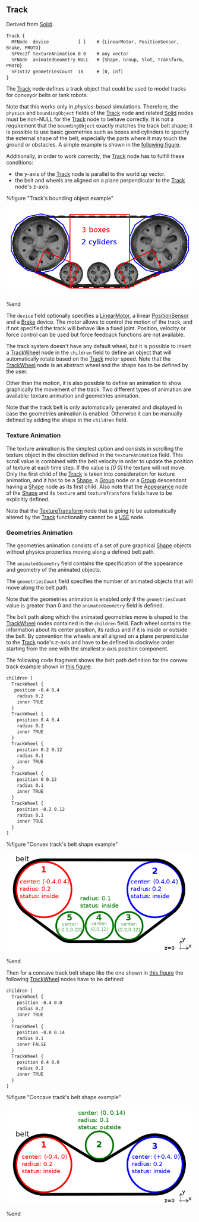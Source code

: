 ## Track

Derived from [Solid](solid.md).

```
Track {
  MFNode  device           [ ]    # {LinearMotor, PositionSensor, Brake, PROTO}
  SFVec2f textureAnimation 0 0    # any vector
  SFNode  animatedGeometry NULL   # {Shape, Group, Slot, Transform, PROTO}
  SFInt32 geometriesCount  10     # [0, inf)
}
```

The [Track](#track) node defines a track object that could be used to model tracks for conveyor belts or tank robots.

Note that this works only in *physics-based* simulations.
Therefore, the `physics` and `boundingObject` fields of the [Track](#track) node and related [Solid](solid.md) nodes must be non-NULL for the [Track](#track) node to behave correctly.
It is not a requirement that the `boundingObject` exactly matches the track belt shape; it is possible to use basic geometries such as boxes and cylinders to specify the external shape of the belt, especially the parts where it may touch the ground or obstacles.
A simple example is shown in the [following figure](#track_bounding_object-example).

Additionally, in order to work correctly, the [Track](#track) node has to fulfill these conditions:

- the y-axis of the [Track](#track) node is parallel to the world up vector.
- the belt and wheels are aligned on a plane perpendicular to the [Track](#track) node's z-axis.

%figure "Track's bounding object example"

![track_bounding_object.png](images/track_bounding_object.png)

%end

The `device` field optionally specifies a [LinearMotor](linearmotor.md), a linear [PositionSensor](positionsensor.md) and a [Brake](brake.md) device.
The motor allows to control the motion of the track, and if not specified the track will behave like a fixed joint.
Position, velocity or force control can be used but force feedback functions are not available.

The track system doesn't have any default wheel, but it is possible to insert a [TrackWheel](trackwheel.md) node in the `children` field to define an object that will automatically rotate based on the [Track](#track) motor speed.
Note that the [TrackWheel](trackwheel.md) node is an abstract wheel and the shape has to be defined by the user.

Other than the motion, it is also possible to define an animation to show graphically the movement of the track.
Two different types of animation are available: texture animation and geometries animation.

Note that the track belt is only automatically generated and displayed in case the geometries animation is enabled.
Otherwise it can be manually defined by adding the shape in the `children` field.

### Texture Animation

The texture animation is the simplest option and consists in scrolling the texture object in the direction defined in the `textureAnimation` field.
This scroll value is combined with the belt velocity in order to update the position of texture at each time step.
If the value is *[0 0]* the texture will not move.
Only the first child of the [Track](#track) is taken into consideration for texture animation, and it has to be a [Shape](shape.md), a [Group](group.md) node or a [Group](group.md) descendant having a [Shape](shape.md) node as its first child.
Also note that the [Appearance](appearance.md) node of the [Shape](shape.md) and its `texture` and `textureTransform` fields have to be explicitly defined.

Note that the [TextureTransform](texturetransform.md) node that is going to be automatically altered by the [Track](#track) functionality cannot be a [USE](def-and-use.md) node.

### Geometries Animation

The geometries animation consists of a set of pure graphical [Shape](shape.md) objects without physics properties moving along a defined belt path.

The `animatedGeometry` field contains the specification of the appearance and geometry of the animated objects.

The `geometriesCount` field specifies the number of animated objects that will move along the belt path.

Note that the geometries animation is enabled only if the `geometriesCount` value is greater than 0 and the `animatedGeometry` field is defined.

The belt path along which the animated geometries move is shaped to the [TrackWheel](trackwheel.md) nodes contained in the `children` field.
Each wheel contains the information about its center position, its radius and if it is inside or outside the belt.
By convention the wheels are all aligned on a plane perpendicular to the [Track](#track) node's z-axis and have to be defined in clockwise order starting from the one with the smallest x-axis position component.

The following code fragment shows the belt path definition for the convex track example shown in [this figure](#convex-track-s-belt-shape-example):

```
children [
  TrackWheel {
   position -0.4 0.4
    radius 0.2
    inner TRUE
  }
  TrackWheel {
    position 0.4 0.4
    radius 0.2
    inner TRUE
  }
  TrackWheel {
    position 0.2 0.12
    radius 0.1
    inner TRUE
  }
  TrackWheel {
    position 0 0.12
    radius 0.1
    inner TRUE
  }
  TrackWheel {
    position -0.2 0.12
    radius 0.1
    inner TRUE
  }
]
```

%figure "Convex track's belt shape example"

![track_belt_convex.png](images/track_belt_convex.png)

%end

Then for a concave track belt shape like the one shown in [this figure](#concave-track-s-belt-shape-example) the following [TrackWheel](trackwheel.md) nodes have to be defined:

```
children [
  TrackWheel {
    position -0.4 0.0
    radius 0.2
    inner TRUE
  }
  TrackWheel {
    position -0.0 0.14
    radius 0.1
    inner FALSE
  }
  TrackWheel {
    position 0.4 0.0
    radius 0.2
    inner TRUE
  }
]
```

%figure "Concave track's belt shape example"

![track_belt_concave.png](images/track_belt_concave.png)

%end
